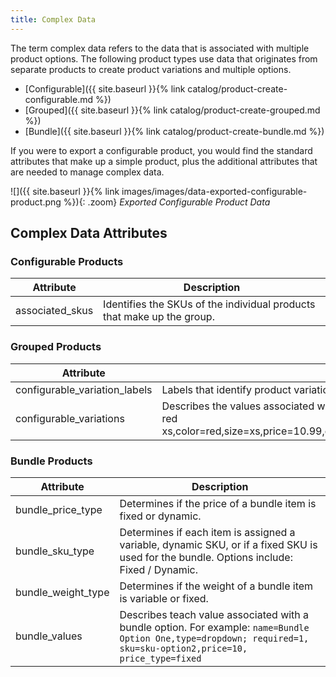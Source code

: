 ```yaml
---
title: Complex Data
---
```


The term complex data refers to the data that is associated with multiple product options. The following product types use data that originates from separate products to create product variations and multiple options.

-  [Configurable]({{ site.baseurl }}{% link catalog/product-create-configurable.md %})
-  [Grouped]({{ site.baseurl }}{% link catalog/product-create-grouped.md %})
-  [Bundle]({{ site.baseurl }}{% link catalog/product-create-bundle.md %})

If you were to export a configurable product, you would find the standard attributes that make up a simple product, plus the additional attributes that are needed to manage complex data.

![]({{ site.baseurl }}{% link images/images/data-exported-configurable-product.png %}){: .zoom}
_Exported Configurable Product Data_

## Complex Data Attributes

### Configurable Products

|Attribute|Description|
|--- |--- |
|associated_skus|Identifies the SKUs of the individual products that make up the group.|

### Grouped Products

|Attribute|Description|
|--- |--- |
|configurable_variation_labels|Labels that identify product variations. For example: `Choose Color:` or `Choose Size:`|
|configurable_variations|Describes the values associated with a product variation. For example: `sku=sku-red xs,color=red,size=xs,price=10.99,display=1,image=/pub/media/import/image1.png|sku=sku-red-m,color=red,size=m,price=20.88,display=1,image=/pub/media/import/image2.png`|

### Bundle Products

|Attribute|Description|
|--- |--- |
|bundle_price_type|Determines if the price of a bundle item is fixed or dynamic.|
|bundle_sku_type|Determines if each item is assigned a variable, dynamic SKU, or if a fixed SKU is used for the bundle. Options include: Fixed / Dynamic.|
|bundle_weight_type|Determines if the weight of a bundle item is variable or fixed.|
|bundle_values|Describes teach value associated with a bundle option. For example: `name=Bundle Option One,type=dropdown; required=1, sku=sku-option2,price=10, price_type=fixed`|
